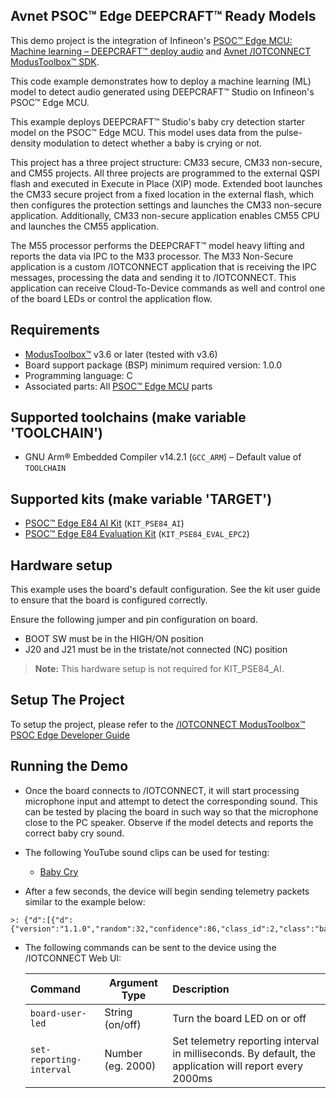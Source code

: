 ## Avnet PSOC™ Edge DEEPCRAFT™ Ready Models

This demo project is the integration of Infineon's 
[PSOC&trade; Edge MCU: Machine learning – DEEPCRAFT™ deploy audio](https://github.com/Infineon/mtb-example-psoc-edge-ml-deepcraft-deploy-audio/tree/release-v2.1.0)
and [Avnet /IOTCONNECT ModusToolbox&trade; SDK](https://github.com/avnet-iotconnect/avnet-iotc-mtb-sdk). 

This code example demonstrates how to deploy a machine learning (ML) model to detect audio generated using DEEPCRAFT&trade; Studio on Infineon's PSOC&trade; Edge MCU.

This example deploys DEEPCRAFT&trade; Studio's baby cry detection starter model on the PSOC&trade; Edge MCU. This model uses data from the pulse-density modulation to detect whether a baby is crying or not.

This project has a three project structure: CM33 secure, CM33 non-secure, and CM55 projects. All three projects are programmed to the external QSPI flash and executed in Execute in Place (XIP) mode. Extended boot launches the CM33 secure project from a fixed location in the external flash, which then configures the protection settings and launches the CM33 non-secure application. Additionally, CM33 non-secure application enables CM55 CPU and launches the CM55 application.

The M55 processor performs the DEEPCRAFT™ model heavy lifting and reports the data via IPC to the M33 processor.
The M33 Non-Secure application is a custom /IOTCONNECT application that is receiving the IPC messages, 
processing the data and sending it to /IOTCONNECT. 
This application can receive Cloud-To-Device commands as well and control one of the board LEDs or control the application flow.    

## Requirements

- [ModusToolbox&trade;](https://www.infineon.com/modustoolbox) v3.6 or later (tested with v3.6)
- Board support package (BSP) minimum required version: 1.0.0
- Programming language: C
- Associated parts: All [PSOC&trade; Edge MCU](https://www.infineon.com/products/microcontroller/32-bit-psoc-arm-cortex/32-bit-psoc-edge-arm) parts

## Supported toolchains (make variable 'TOOLCHAIN')

- GNU Arm&reg; Embedded Compiler v14.2.1 (`GCC_ARM`) – Default value of `TOOLCHAIN`

## Supported kits (make variable 'TARGET')

- [PSOC&trade; Edge E84 AI Kit](https://www.infineon.com/KIT_PSE84_AI) (`KIT_PSE84_AI`)
- [PSOC&trade; Edge E84 Evaluation Kit](https://www.infineon.com/KIT_PSE84_EVAL) (`KIT_PSE84_EVAL_EPC2`)

## Hardware setup

This example uses the board's default configuration. 
See the kit user guide to ensure that the board is configured correctly.

Ensure the following jumper and pin configuration on board.
- BOOT SW must be in the HIGH/ON position
- J20 and J21 must be in the tristate/not connected (NC) position

> **Note:** This hardware setup is not required for KIT_PSE84_AI.

## Setup The Project

To setup the project, please refer to the 
[/IOTCONNECT ModusToolbox&trade; PSOC Edge Developer Guide](DEVELOPER_GUIDE.md)

## Running the Demo

- Once the board connects to /IOTCONNECT, 
it will start processing microphone input and attempt to detect the corresponding sound. 
This can be tested by placing the board in such way so that the microphone close to the PC speaker. Observe if the model detects and reports the correct baby cry sound.


- The following YouTube sound clips can be used for testing:
  * [Baby Cry](https://www.youtube.com/watch?v=Rwj1_eWltJQ&t=227s)


- After a few seconds, the device will begin sending telemetry packets similar to the example below:
```
>: {"d":[{"d":{"version":"1.1.0","random":32,"confidence":86,"class_id":2,"class":"baby_cry","event_detected":true}}]}
```
- The following commands can be sent to the device using the /IOTCONNECT Web UI:

    | Command                  | Argument Type     | Description                                                        |
    |:-------------------------|-------------------|:----------------------------------------------------------------------------------------------------------------------------------------------------------------------------|
    | `board-user-led`         | String (on/off)   | Turn the board LED on or off                                                                                                                                                |
    | `set-reporting-interval` | Number (eg. 2000) | Set telemetry reporting interval in milliseconds.  By default, the application will report every 2000ms                                     |

